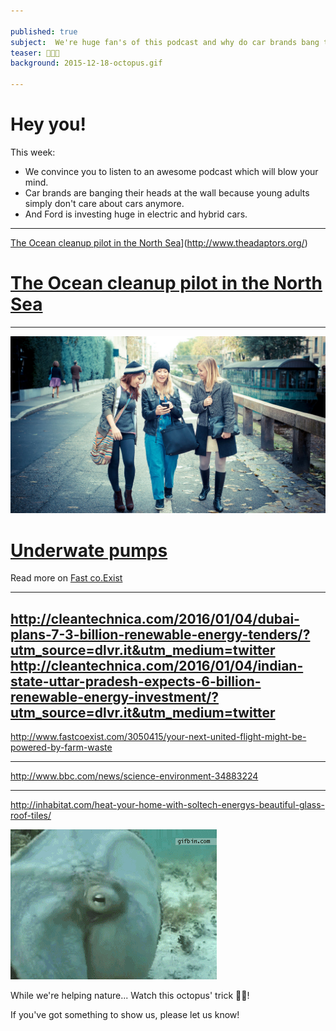 ```yaml
---

published: true
subject:  We're huge fan's of this podcast and why do car brands bang their heads against walls?
teaser: 📢💥💸
background: 2015-12-18-octopus.gif

---
```


# Hey you!

This week:

* We convince you to listen to an awesome podcast which will blow your mind.
* Car brands are banging their heads at the wall because young adults simply don't care about cars anymore.
* And Ford is investing huge in electric and hybrid cars.

---

[The Ocean cleanup pilot in the North Sea](2015-12-18-adaptors-podcastlink.png)](http://www.theadaptors.org/)

# [The Ocean cleanup pilot in the North Sea](http://www.theoceancleanup.com/technology.html)

---

[![Millennials](2015-12-18-millenials.jpg)](http://www.fastcoexist.com/3027876/millennials-dont-care-about-owning-cars-and-car-makers-cant-figure-out-why)

# [Underwate pumps](http://cleantechnica.com/2016/01/04/grid-connected-wave-power-station-turned-australia/?utm_source=dlvr.it&utm_medium=twitter)


Read more on [Fast co.Exist](http://cleantechnica.com/2016/01/04/grid-connected-wave-power-station-turned-australia/?utm_source=dlvr.it&utm_medium=twitter)

---
http://cleantechnica.com/2016/01/04/dubai-plans-7-3-billion-renewable-energy-tenders/?utm_source=dlvr.it&utm_medium=twitter
http://cleantechnica.com/2016/01/04/indian-state-uttar-pradesh-expects-6-billion-renewable-energy-investment/?utm_source=dlvr.it&utm_medium=twitter
---

http://www.fastcoexist.com/3050415/your-next-united-flight-might-be-powered-by-farm-waste

---

http://www.bbc.com/news/science-environment-34883224

---
http://inhabitat.com/heat-your-home-with-soltech-energys-beautiful-glass-roof-tiles/

![Octopus](2015-12-18-octopus.gif)

While we're helping nature... Watch this octopus' trick 👏🏻!

If you've got something to show us, please let us know!
